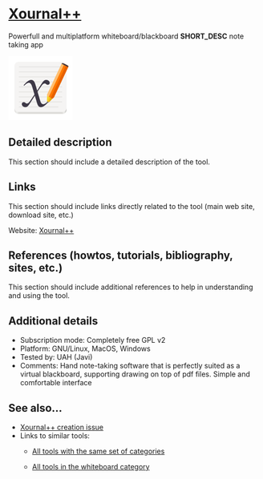 # [Xournal++](https://github.com/xournalpp/xournalpp)

Powerfull and multiplatform whiteboard/blackboard __SHORT_DESC__ note taking app 

![](images/Xournal++.png)


## Detailed description

This section should include a detailed description of the tool.


## Links

This section should include links directly related to the tool (main web
site, download site, etc.)

Website: [Xournal++](https://github.com/xournalpp/xournalpp)


## References (howtos, tutorials, bibliography, sites, etc.)

This section should include additional references to help in
understanding and using the tool.


## Additional details

- Subscription mode: Completely free GPL v2
- Platform: GNU/Linux, MacOS, Windows
- Tested by: UAH (Javi)
- Comments: Hand note-taking software that is perfectly suited as a virtual blackboard, supporting drawing on top of pdf files. Simple and comfortable interface


## See also...

- [Xournal++ creation issue](https://github.com/e-CLOSE/Toolbox/issues/39)
- Links to similar tools:
  - [All tools with the same set of categories](https://github.com/e-CLOSE/Toolbox/issues?q=label%3ATOOL+label%3Awhiteboard)

  - [All tools in the whiteboard category](https://github.com/e-CLOSE/Toolbox/issues?q=label%3ATOOL+label%3Awhiteboard)
